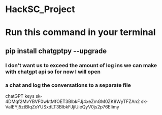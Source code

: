 # HackSC_Project

# Run this command in your terminal
## pip install chatgptpy --upgrade

### I don't want us to exceed the amount of log ins we can make with chatgpt api so for now I will open 
### a chat and log the conversations to a separate file




chatGPT keys
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
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